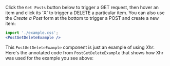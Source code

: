 Click the `Get Posts` button below to trigger a GET request, then hover an item and
click its 'X' to trigger a DELETE a particular item. You can also use the
_Create a Post_ form at the bottom to trigger a POST and create a new item:

```jsx noeditor
import './example.css';
<PostGetDeleteExample />
```

This `PostGetDeleteExample` component is just an example of using _Xhr_.
Here's the annotated code from `PostGetDeleteExample` that shows how Xhr
was used for the example you see above:

```js { "file": "PostGetDeleteExample.js" }
```
